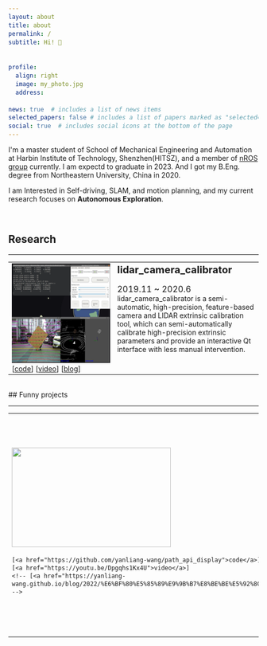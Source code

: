 ```yaml
---
layout: about
title: about
permalink: /
subtitle: Hi! 👏


profile:
  align: right
  image: my_photo.jpg
  address: 

news: true  # includes a list of news items
selected_papers: false # includes a list of papers marked as "selected={true}"
social: true  # includes social icons at the bottom of the page
---
```


I'm a master student of School of Mechanical Engineering and Automation at Harbin Institute of Technology, Shenzhen(HITSZ), and a member of [nROS group](http://nrs-lab.com/) currently. I am expectd to graduate in 2023. And I got my B.Eng. degree from Northeastern University, China in 2020.

I am Interested in Self-driving, SLAM, and motion planning, and my current research focuses on **Autonomous Exploration**.

<br/>

## Research

---
<table>
  <td  width="40%" style="vertical-align:middle;">
    <a title="Click for details" href="https://yanliang-wang.github.io/blog/2022/%E6%BF%80%E5%85%89%E9%9B%B7%E8%BE%BE%E5%92%8C%E7%9B%B8%E6%9C%BA%E7%9A%84%E5%A4%96%E5%8F%82%E6%A0%87%E5%AE%9A/">
      <img height=200 width=320 src="assets/img/project/reasearch_calibration.assets/image-20220211130712041.png">
    </a>
    <br/>
    [<a href="https://github.com/HITSZ-NRSL/lidar_camera_calibrator">code</a>]
    [<a href="https://youtu.be/uew143NcVQw">video</a>]
    [<a href="https://yanliang-wang.github.io/blog/2022/%E6%BF%80%E5%85%89%E9%9B%B7%E8%BE%BE%E5%92%8C%E7%9B%B8%E6%9C%BA%E7%9A%84%E5%A4%96%E5%8F%82%E6%A0%87%E5%AE%9A/">blog</a>]
  </td>
  <td width="55%" style="vertical-align:top;">
      <big><big><strong>lidar_camera_calibrator</strong></big></big><br/><br/>
      <big>2019.11 ~ 2020.6</big><br/>
      lidar_camera_calibrator is a semi-automatic, high-precision, feature-based camera and LIDAR extrinsic calibration tool, which can semi-automatically calibrate high-precision extrinsic parameters and provide an interactive Qt interface with less manual intervention.
  </td>
</table> 

<br/>
## Funny projects

---

<table>
  <td  width="40%" style="vertical-align:middle;">
    <a title="Click for details" href="https://yanliang-wang.github.io/projects/path_planning_api/">
    <img height=200 width=320 src="assets/img/project/path_planning_api/path_planning_api.png">
    </a>
    <br/>
    
    [<a href="https://github.com/yanliang-wang/path_api_display">code</a>]
    [<a href="https://youtu.be/Dpgqhs1Kx4U">video</a>]
    <!-- [<a href="https://yanliang-wang.github.io/blog/2022/%E6%BF%80%E5%85%89%E9%9B%B7%E8%BE%BE%E5%92%8C%E7%9B%B8%E6%9C%BA%E7%9A%84%E5%A4%96%E5%8F%82%E6%A0%87%E5%AE%9A/">blog</a>] -->
  </td>
  <td width="55%" style="vertical-align:top;">
      <big><big><strong>Path Planning API of Amap</strong></big></big><br/><br/>
      <big>2018</big><br/>
      Call the urban road path planning provided by AutoNavi Map API, and display it through RVIZ. The obtained path may be used as a coarsely global path when navigating urban roads.
  </td>
</table> 

<br/>